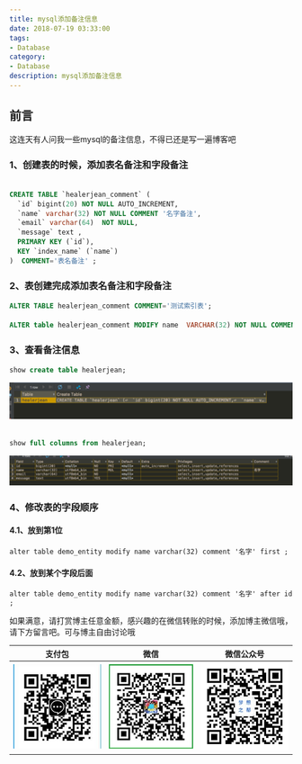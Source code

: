 ```yaml
---
title: mysql添加备注信息
date: 2018-07-19 03:33:00
tags: 
- Database
category: 
- Database
description: mysql添加备注信息
---
```

<!-- image url 
https://raw.githubusercontent.com/HealerJean/HealerJean.github.io/master/blogImages
　　首行缩进
<font color="red">  </font>
-->

## 前言


这连天有人问我一些mysql的备注信息，不得已还是写一遍博客吧

### 1、创建表的时候，添加表名备注和字段备注


```sql

CREATE TABLE `healerjean_comment` (
  `id` bigint(20) NOT NULL AUTO_INCREMENT,
  `name` varchar(32) NOT NULL COMMENT '名字备注',
  `email` varchar(64)  NOT NULL,
  `message` text ,
  PRIMARY KEY (`id`),
  KEY `index_name` (`name`)
)  COMMENT='表名备注' ;


```

### 2、表创建完成添加表名备注和字段备注


```sql
ALTER TABLE healerjean_comment COMMENT='测试索引表';

ALTER table healerjean_comment MODIFY name  VARCHAR(32) NOT NULL COMMENT '名字备注'

```


### 3、查看备注信息


```sql
show create table healerjean;

```

![WX20180727-161536](https://raw.githubusercontent.com/HealerJean/HealerJean.github.io/master/blogImages/WX20180727-161536.png)

```sql

show full columns from healerjean;

```
![WX20180727-161454](https://raw.githubusercontent.com/HealerJean/HealerJean.github.io/master/blogImages/WX20180727-161454.png)





### 4、修改表的字段顺序



#### 4.1、放到第1位

```
alter table demo_entity modify name varchar(32) comment '名字' first ;
```



#### 4.2、放到某个字段后面

```
alter table demo_entity modify name varchar(32) comment '名字' after id  ;
```



   



如果满意，请打赏博主任意金额，感兴趣的在微信转账的时候，添加博主微信哦， 请下方留言吧。可与博主自由讨论哦

|支付包 | 微信|微信公众号|
|:-------:|:-------:|:------:|
|![支付宝](https://raw.githubusercontent.com/HealerJean/HealerJean.github.io/master/assets/img/tctip/alpay.jpg) | ![微信](https://raw.githubusercontent.com/HealerJean/HealerJean.github.io/master/assets/img/tctip/weixin.jpg)|![微信公众号](https://raw.githubusercontent.com/HealerJean/HealerJean.github.io/master/assets/img/my/qrcode_for_gh_a23c07a2da9e_258.jpg)|




<!-- Gitalk 评论 start  -->

<link rel="stylesheet" href="https://unpkg.com/gitalk/dist/gitalk.css">
<script src="https://unpkg.com/gitalk@latest/dist/gitalk.min.js"></script> 
<div id="gitalk-container"></div>    
 <script type="text/javascript">
    var gitalk = new Gitalk({
		clientID: `1d164cd85549874d0e3a`,
		clientSecret: `527c3d223d1e6608953e835b547061037d140355`,
		repo: `HealerJean.github.io`,
		owner: 'HealerJean',
		admin: ['HealerJean'],
		id: 'xNGD7X2Y2HZ7hgJN',
    });
    gitalk.render('gitalk-container');
</script> 
<!-- Gitalk end -->


